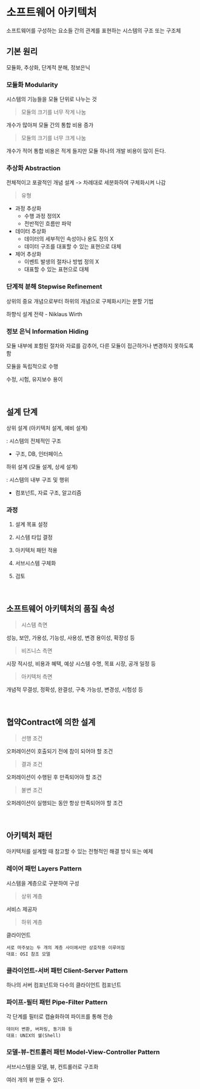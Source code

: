 # 소프트웨어 아키텍처

소프트웨어를 구성하는 요소들 간의 관계를 표현하는 시스템의 구조 또는 구조체

## 기본 원리

모듈화, 추상화, 단계적 분해, 정보은닉

### 모듈화 Modularity

시스템의 기능들을 모듈 단위로 나누는 것

> 모듈의 크기를 너무 작게 나눔

개수가 많아져 모듈 간의 통합 비용 증가

> 모듈의 크기를 너무 크게 나눔

개수가 적어 통합 비용은 적게 들지만 모듈 하나의 개발 비용이 많이 든다.

### 추상화 Abstraction

전체적이고 포괄적인 개념 설계 -> 차례대로 세분화하여 구체화시켜 나감

> 유형

- 과정 추상화
    - 수행 과정 정의X
    - 전반적인 흐름만 파악
- 데이터 추상화
    - 데이터의 세부적인 속성이나 용도 정의 X
    - 데이터 구조를 대표할 수 있는 표현으로 대체
- 제어 추상화
    - 이벤트 발생의 절차나 방법 정의 X
    - 대표할 수 있는 표현으로 대체

### 단계적 분해 Stepwise Refinement

상위의 중요 개념으로부터 하위의 개념으로 구체화시키는 분할 기법

하향식 설계 전략 - Niklaus Wirth

### 정보 은닉 Information Hiding

모듈 내부에 포함된 절차와 자료를 감추어, 다른 모듈이 접근하거나 변경하지 못하도록 함

모듈을 독립적으로 수행

수정, 시험, 유지보수 용이

<br/>

## 설계 단계

상위 설계 (아키텍처 설계, 예비 설계)

: 시스템의 전체적인 구조

- 구조, DB, 인터페이스

하위 설계 (모듈 설계, 상세 설계)

: 시스템의 내부 구조 및 행위

- 컴포넌트, 자료 구조, 알고리즘

### 과정

1. 설계 목표 설정

1. 시스템 타입 결정

1. 아키텍처 패턴 적용

1. 서브시스템 구체화

1. 검토

<br/>

## 소프트웨어 아키텍처의 품질 속성

> 시스템 측면

성능, 보안, 가용성, 기능성, 사용성, 변경 용이성, 확장성 등

> 비즈니스 측면

시장 적시성, 비용과 혜택, 예상 시스템 수명, 목표 시장, 공개 일정 등

> 아키텍처 측면

개념적 무결성, 정확성, 완결성, 구축 가능성, 변경성, 시험성 등

<br/>

## 협약Contract에 의한 설계

> 선행 조건

오퍼레이션이 호출되기 전에 참이 되어야 할 조건

> 결과 조건

오퍼레이션이 수행된 후 만족되어야 할 조건

> 불변 조건

오퍼레이션이 실행되는 동안 항상 만족되어야 할 조건

<br/>

## 아키텍처 패턴

아키텍처를 설계할 때 참고할 수 있는 전형적인 해결 방식 또는 예제

### 레이어 패턴 Layers Pattern

시스템을 계층으로 구분하여 구성

> 상위 계층

서비스 제공자

> 하위 계층

클라이언트

    서로 마주보는 두 개의 계층 사이에서만 상호작용 이루어짐
    대표: OSI 참조 모델

### 클라이언트-서버 패턴 Client-Server Pattern

하나의 서버 컴포넌트와 다수의 클라이언트 컴포넌트

### 파이프-필터 패턴 Pipe-Filter Pattern

각 단계를 필터로 캡슐화하여 파이프를 통해 전송

    데이터 변환, 버퍼링, 동기화 등
    대표: UNIX의 쉘(Shell)

### 모델-뷰-컨트롤러 패턴 Model-View-Controller Pattern

서브시스템을 모델, 뷰, 컨트롤러로 구조화

여러 개의 뷰 만들 수 있다.

